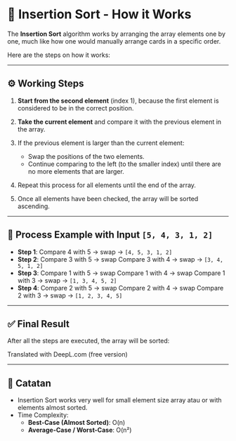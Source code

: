 # 📌 Insertion Sort - How it Works

The **Insertion Sort** algorithm works by arranging the array elements one by one, much like how one would manually arrange cards in a specific order.

Here are the steps on how it works:

---

## ⚙️ Working Steps

1. **Start from the second element** (index 1), because the first element is considered to be in the correct position.

2. **Take the current element** and compare it with the previous element in the array.

3. If the previous element is larger than the current element:
   - Swap the positions of the two elements.
   - Continue comparing to the left (to the smaller index) until there are no more elements that are larger.

4. Repeat this process for all elements until the end of the array.

5. Once all elements have been checked, the array will be sorted ascending.

---

## 📌 Process Example with Input `[5, 4, 3, 1, 2]`

- **Step 1**: Compare 4 with 5 → swap → `[4, 5, 3, 1, 2]`
- **Step 2**: Compare 3 with 5 → swap 
 Compare 3 with 4 → swap → `[3, 4, 5, 1, 2]`
- **Step 3**: Compare 1 with 5 → swap 
 Compare 1 with 4 → swap 
 Compare 1 with 3 → swap → `[1, 3, 4, 5, 2]`
- **Step 4**: Compare 2 with 5 → swap 
 Compare 2 with 4 → swap 
 Compare 2 with 3 → swap → `[1, 2, 3, 4, 5]`

---

## ✅ Final Result

After all the steps are executed, the array will be sorted:

Translated with DeepL.com (free version)


---

## 📝 Catatan

- Insertion Sort works very well for small element size array atau or with elements almost sorted.
- Time Complexity:
  - **Best-Case (Almost Sorted)**: O(n)
  - **Average-Case / Worst-Case**: O(n²)
